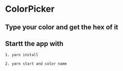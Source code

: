 #  ColorPicker
## Type your color and get the hex of it 

## Startt the app with 

```bash
1. yarn install 

2. yarn start and color name 
```


 
